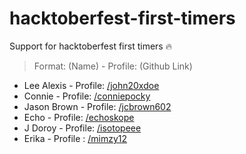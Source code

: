 # hacktoberfest-first-timers

Support for hacktoberfest first timers 🔥

> Format:
> (Name) - Profile: (Github Link)

- Lee Alexis - Profile: [/john20xdoe](https://github.com/john20xdoe)
- Connie - Profile: [/conniepocky](https://github.com/conniepocky)
- Jason Brown - Profile: [/jcbrown602](https://github.com/jcbrown602)
- Echo - Profile: [/echoskope](https://github.com/echoskope)
- J Doroy - Profile: [/isotopeee](https://github.com/isotopeee)
- Erika - Profile : [/mimzy12](https://github/mimzy12)
